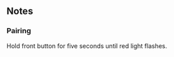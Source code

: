 <!-- Notes BEGIN -->
## Notes

### Pairing
Hold front button for five seconds until red light flashes.
<!-- Notes END -->
